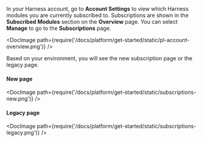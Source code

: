 In your Harness account, go to **Account Settings** to view which Harness modules you are currently subscribed to. Subscriptions are shown in the **Subscribed Modules** section on the **Overview** page. You can select **Manage** to go to the **Subscriptions** page.

<!-- ![](/docs/platform/get-started/static/pl_account_overview.png) -->

<DocImage path={require('/docs/platform/get-started/static/pl-account-overview.png')} />

Based on your environment, you will see the new subscription page or the legacy page.

#### New page

<!-- ![](/docs/platform/get-started/static/subscriptions-new.png) -->

<DocImage path={require('/docs/platform/get-started/static/subscriptions-new.png')} />

#### Legacy page

<!-- ![](/docs/platform/get-started/static/subscriptions-legacy.png) -->

<DocImage path={require('/docs/platform/get-started/static/subscriptions-legacy.png')} />
